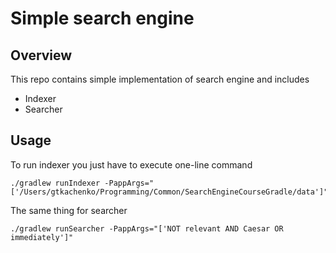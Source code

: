 # Simple search engine

Overview
--------
This repo contains simple implementation of search engine and includes
* Indexer
* Searcher

Usage
--------
To run indexer you just have to execute one-line command

```
./gradlew runIndexer -PappArgs="['/Users/gtkachenko/Programming/Common/SearchEngineCourseGradle/data']"
```

The same thing for searcher

```
./gradlew runSearcher -PappArgs="['NOT relevant AND Caesar OR immediately']"
```
